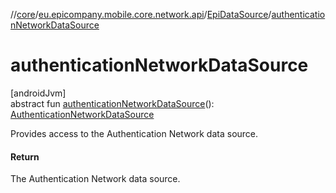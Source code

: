 //[core](../../../index.md)/[eu.epicompany.mobile.core.network.api](../index.md)/[EpiDataSource](index.md)/[authenticationNetworkDataSource](authentication-network-data-source.md)

# authenticationNetworkDataSource

[androidJvm]\
abstract fun [authenticationNetworkDataSource](authentication-network-data-source.md)(): [AuthenticationNetworkDataSource](../../eu.epicompany.mobile.core.network.datasource/-authentication-network-data-source/index.md)

Provides access to the Authentication Network data source.

#### Return

The Authentication Network data source.
